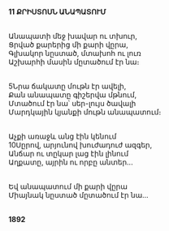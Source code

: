 **11 ՔՐԻՍՏՈՍՆ ԱՆԱՊԱՏՈՒՄ**

\
Անապատի մեջ խավար ու տխուր,
\
Ցրված քարերից մի քարի վըրա,
\
Գլխակոր նըստած, մտախոհ ու լուռ
\
Աշխարհի մասին մըտածում էր նա։

\
5Նրա ճակատը մութն էր ավելի,
\
Քան անապատը գիշերվա մթնում,
\
Մտածում էր նա՝ սեր-լույս ծավալի
\
Մարդկային կյանքի մութն անապատում։

\
Աչքի առաջև անց էին կենում
\
10Սըրով, արյունով խուժադուժ ազգեր,
\
Անճար ու տըկար լաց էին լինում
\
Աղքատը, այրին ու որբը անտեր...

\
Եվ անապատում մի քարի վըրա
\
Միայնակ նըստած մըտածում էր նա...

\
**1892**
